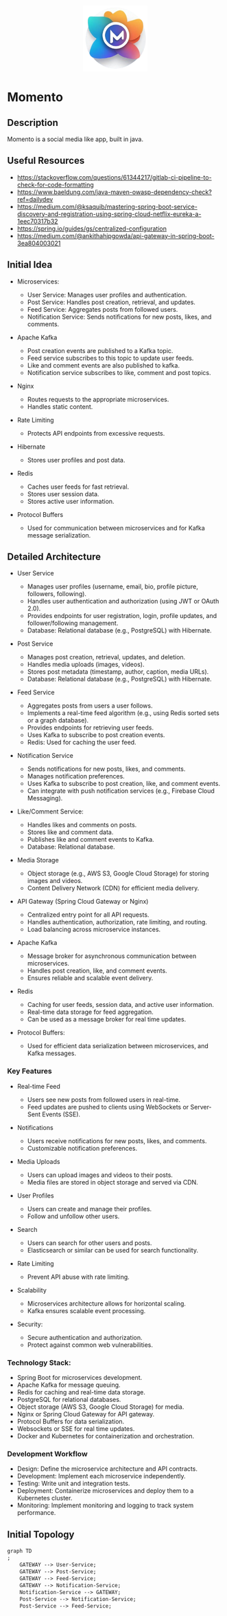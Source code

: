 <p align="center">
  <img alt="logo" src="assets/logo.png" style="width:150px"/>
</p>

# Momento

## Description

Momento is a social media like app, built in java.

## Useful Resources

- https://stackoverflow.com/questions/61344217/gitlab-ci-pipeline-to-check-for-code-formatting
- https://www.baeldung.com/java-maven-owasp-dependency-check?ref=dailydev
- https://medium.com/@ksaquib/mastering-spring-boot-service-discovery-and-registration-using-spring-cloud-netflix-eureka-a-1eec70317b32
- https://spring.io/guides/gs/centralized-configuration
- https://medium.com/@ankithahjpgowda/api-gateway-in-spring-boot-3ea804003021

## Initial Idea

- Microservices:
    - User Service: Manages user profiles and authentication.
    - Post Service: Handles post creation, retrieval, and updates.
    - Feed Service: Aggregates posts from followed users.
    - Notification Service: Sends notifications for new posts, likes, and comments.

- Apache Kafka
    - Post creation events are published to a Kafka topic.
    - Feed service subscribes to this topic to update user feeds.
    - Like and comment events are also published to kafka.
    - Notification service subscribes to like, comment and post topics.

- Nginx
    - Routes requests to the appropriate microservices.
    - Handles static content.

- Rate Limiting
    - Protects API endpoints from excessive requests.

- Hibernate
    - Stores user profiles and post data.

- Redis
    - Caches user feeds for fast retrieval.
    - Stores user session data.
    - Stores active user information.

- Protocol Buffers
    - Used for communication between microservices and for Kafka message serialization.

## Detailed Architecture

- User Service
    - Manages user profiles (username, email, bio, profile picture, followers, following).
    - Handles user authentication and authorization (using JWT or OAuth 2.0).
    - Provides endpoints for user registration, login, profile updates, and follower/following management.
    - Database: Relational database (e.g., PostgreSQL) with Hibernate.

- Post Service
    - Manages post creation, retrieval, updates, and deletion.
    - Handles media uploads (images, videos).
    - Stores post metadata (timestamp, author, caption, media URLs).
    - Database: Relational database (e.g., PostgreSQL) with Hibernate.

- Feed Service
    - Aggregates posts from users a user follows.
    - Implements a real-time feed algorithm (e.g., using Redis sorted sets or a graph database).
    - Provides endpoints for retrieving user feeds.
    - Uses Kafka to subscribe to post creation events.
    - Redis: Used for caching the user feed.

- Notification Service
    - Sends notifications for new posts, likes, and comments.
    - Manages notification preferences.
    - Uses Kafka to subscribe to post creation, like, and comment events.
    - Can integrate with push notification services (e.g., Firebase Cloud Messaging).

- Like/Comment Service:
    - Handles likes and comments on posts.
    - Stores like and comment data.
    - Publishes like and comment events to Kafka.
    - Database: Relational database.

- Media Storage
    - Object storage (e.g., AWS S3, Google Cloud Storage) for storing images and videos.
    - Content Delivery Network (CDN) for efficient media delivery.

- API Gateway (Spring Cloud Gateway or Nginx)
    - Centralized entry point for all API requests.
    - Handles authentication, authorization, rate limiting, and routing.
    - Load balancing across microservice instances.

- Apache Kafka
    - Message broker for asynchronous communication between microservices.
    - Handles post creation, like, and comment events.
    - Ensures reliable and scalable event delivery.

- Redis
    - Caching for user feeds, session data, and active user information.
    - Real-time data storage for feed aggregation.
    - Can be used as a message broker for real time updates.

- Protocol Buffers:
    - Used for efficient data serialization between microservices, and Kafka messages.

### Key Features

- Real-time Feed
    - Users see new posts from followed users in real-time.
    - Feed updates are pushed to clients using WebSockets or Server-Sent Events (SSE).

- Notifications

    - Users receive notifications for new posts, likes, and comments.
    - Customizable notification preferences.
- Media Uploads

    - Users can upload images and videos to their posts.
    - Media files are stored in object storage and served via CDN.

- User Profiles
    - Users can create and manage their profiles.
    - Follow and unfollow other users.

- Search
    - Users can search for other users and posts.
    - Elasticsearch or similar can be used for search functionality.

- Rate Limiting
    - Prevent API abuse with rate limiting.

- Scalability
    - Microservices architecture allows for horizontal scaling.
    - Kafka ensures scalable event processing.

- Security:
    - Secure authentication and authorization.
    - Protect against common web vulnerabilities.

### Technology Stack:

- Spring Boot for microservices development.
- Apache Kafka for message queuing.
- Redis for caching and real-time data storage.
- PostgreSQL for relational databases.
- Object storage (AWS S3, Google Cloud Storage) for media.
- Nginx or Spring Cloud Gateway for API gateway.
- Protocol Buffers for data serialization.
- Websockets or SSE for real time updates.
- Docker and Kubernetes for containerization and orchestration.

### Development Workflow

- Design: Define the microservice architecture and API contracts.
- Development: Implement each microservice independently.
- Testing: Write unit and integration tests.
- Deployment: Containerize microservices and deploy them to a Kubernetes cluster.
- Monitoring: Implement monitoring and logging to track system performance.

## Initial Topology

```mermaid
graph TD
;
    GATEWAY --> User-Service;
    GATEWAY --> Post-Service;
    GATEWAY --> Feed-Service;
    GATEWAY --> Notification-Service;
    Notification-Service --> GATEWAY;
    Post-Service --> Notification-Service;
    Post-Service --> Feed-Service;
```